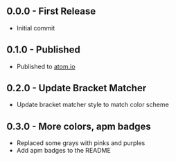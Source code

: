 ## 0.0.0 - First Release
* Initial commit

## 0.1.0 - Published
* Published to [atom.io](https://atom.io/packages)

## 0.2.0 - Update Bracket Matcher
* Update bracket matcher style to match color scheme

## 0.3.0 - More colors, apm badges
* Replaced some grays with pinks and purples
* Add apm badges to the README
